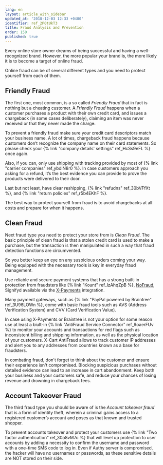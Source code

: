 ```yaml
---
lang: en
layout: article_with_sidebar
updated_at: '2018-12-03 12:33 +0400'
identifier: ref_2P0tUkT3
title: Fraud Analysis and Prevention
order: 150
published: true
---
```

Every online store owner dreams of being successful and having a well-recognized brand. However, the more popular your brand is, the more likely it is to become a target of online fraud.

Online fraud can be of several different types and you need to protect yourself from each of them.

## Friendly Fraud

The first one, most common, is a so called _Friendly Fraud_ that in fact is nothing but a cheating customer. A _Friendly Fraud_ happens when a customer purchases a product with their own credit card, and issues a chargeback (in some cases deliberately), claiming an item was never received or that they never made the charge.

To prevent a friendly fraud make sure your credit card descriptors match your business name. A lot of times, chargeback fraud happens because customers don’t recognize the company name on their card statements. So please check your {% link "company details' settings" ref_HcSs9eFL %} once again. 

Also, if you can, only use shipping with tracking provided by most of {% link "carrier companies" ref_ybdiN8r0 %}. In case customers approach you asking for a refund, it’s the best evidence you can provide to prove the products were delivered to their door.

Last but not least, have clear reshipping, {% link "refudns" ref_30bVFfXt %}, and {% link "return policies" ref_r5b4EKhF %}.

The best way to protect yourself from fraud is to avoid chargebacks at all costs and prepare for when it happens. 

## Clean Fraud

Next fraud type you need to protect your store from is _Clean Fraud_. The basic principle of clean fraud is that a stolen credit card is used to make a purchase, but the transaction is then manipulated in such a way that fraud detection functions are circumvented. 

So you better keep an eye on any suspicious orders coming your way. Being equipped with the necessary tools is key in everyday fraud management. 

Use reliable and secure payment systems that has a strong built-in protection from fraudsters like {% link "Kount" ref_lzAhqZpB %}, [NoFraud](https://market.x-cart.com/addons/nofraud-for-x-payments.html "Fraud Analysis and Prevention"), Signifyd available via the [X-Payments](https://www.x-payments.com/help/X-Payments:General_information "Fraud Analysis and Prevention") integration. 

Many payment gateways, such as {% link "PayPal powered by Braintree" ref_3U96LOWn %}, come with basic fraud tools such as AVS (Address Verification System) and CVV (Card Verification Value).

In case using X-Payments or Braintree is not your option for some reason use at least a biult-in {% link "AntiFraud Service Connector" ref_6oaerFUv %} to monitor your accounts and transactions for red flags such as inconsistent billing and shipping information, as well as the physical location of your customers. X-Cart AntiFraud allows to track customer IP addresses and alert you to any addresses from countries known as a base for fraudsters.

In combating fraud, don't forget to think about the customer and ensure their experience isn't compromised. Blocking suspicious purchases without detailed evidence can lead to an increase in cart abandonment. Keep both your business and your customers safe, and reduce your chances of losing revenue and drowning in chargeback fees.

## Account Takeover Fraud

The third fraud type you should be aware of is the _Account takeover fraud_ that is a form of identity theft, wherein a criminal gains access to a registered customer’s account and poses as that known and trusted shopper. 

To prevent accounts takeover and protect your customers use {% link "Two factor authentication" ref_30a8vM7c %} that will level up protection to user accounts by adding a necessity to confirm the username and password with a one-time SMS code to log in. Even if Authy server is compromised, the hacker will have no usernames or passwords, as these sensitive details are NOT stored on their side.



